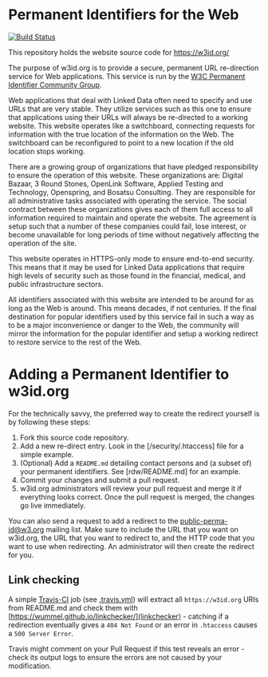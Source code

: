 Permanent Identifiers for the Web
=================================

[![Build Status](https://travis-ci.org/perma-id/w3id.org.svg)](https://travis-ci.org/perma-id/w3id.org)

This repository holds the website source code for https://w3id.org/

The purpose of w3id.org is to provide a secure, permanent URL re-direction
service for Web applications. This service is run by the [W3C Permanent
Identifier Community Group](http://www.w3.org/community/perma-id/).

Web applications that deal with Linked Data often need to specify and use URLs 
that are very stable. They utilize services such as this one to ensure that 
applications using their URLs will always be re-directed to a working 
website. This website operates like a switchboard, connecting requests for 
information with the true location of the information on the Web. The 
switchboard can be reconfigured to point to a new location if the old 
location stops working.

There are a growing group of organizations that have pledged responsibility 
to ensure the operation of this website. These organizations are: 
Digital Bazaar, 3 Round Stones, OpenLink Software, Applied Testing and 
Technology, Openspring, and Bosatsu Consulting. 
They are responsible for all administrative 
tasks associated with operating the service. The social contract between 
these organizations gives each of them full access to all information required 
to maintain and operate the website. The agreement is setup such that a 
number of these companies could fail, lose interest, or become unavailable 
for long periods of time without negatively affecting the operation of the site.

This website operates in HTTPS-only mode to ensure end-to-end security. 
This means that it may be used for Linked Data applications that require 
high levels of security such as those found in the financial, medical, and 
public infrastructure sectors.

All identifiers associated with this website are intended to be around for 
as long as the Web is around. This means decades, if not centuries. If the 
final destination for popular identifiers used by this service fail in 
such a way as to be a major inconvenience or danger to the Web, the community 
will mirror the information for the popular identifier and setup a working 
redirect to restore service to the rest of the Web.

Adding a Permanent Identifier to w3id.org
=========================================

For the technically savvy, the preferred way to create the redirect yourself is
by following these steps:

1. Fork this source code repository.
2. Add a new re-direct entry. Look in the [/security/.htaccess] file for a
   simple example.
3. (Optional) Add a `README.md` detailing contact persons and 
   (a subset of) your permanent identifiers. See [rdw/README.md] for an 
   example.
4. Commit your changes and submit a pull request.
5. w3id.org administrators will review your pull request and merge it if 
   everything looks correct. Once the pull request is merged, the changes go
   live immediately.

You can also send a request to add a redirect to the 
[public-perma-id@w3.org](http://lists.w3.org/Archives/Public/public-perma-id/)
mailing list. Make sure to include the URL that you want on w3id.org, the
URL that you want to redirect to, and the HTTP code that you want to use
when redirecting. An administrator will then create the redirect for you.

Link checking
-------------
A simple [Travis-CI](https://travis-ci.org/perma-id/w3id.org) job 
(see [.travis.yml](.travis.yml)) will extract all `https://w3id.org` 
URIs from README.md and check them with
[https://wummel.github.io/linkchecker/](linkchecker) - catching 
if a redirection eventually gives a `404 Not Found` or an 
error in `.htaccess` causes a `500 Server Error`.

Travis might comment on your Pull Request if this test reveals an error - 
check its output logs to ensure the errors are not caused by 
your modification.

